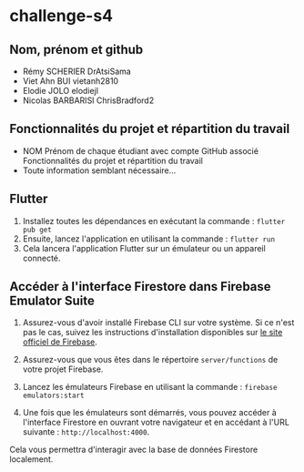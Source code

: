 # challenge-s4

## Nom, prénom et github
- Rémy SCHERIER DrAtsiSama
- Viet Ahn BUI vietanh2810
- Elodie JOLO elodiejl
- Nicolas BARBARISI ChrisBradford2

## Fonctionnalités du projet et répartition du travail

- NOM Prénom de chaque étudiant avec compte GitHub associé Fonctionnalités du projet et répartition du travail
- Toute information semblant nécessaire...

## Flutter

1. Installez toutes les dépendances en exécutant la commande :
`flutter pub get`
2. Ensuite, lancez l'application en utilisant la commande :
`flutter run`
3. Cela lancera l'application Flutter sur un émulateur ou un appareil connecté.

## Accéder à l'interface Firestore dans Firebase Emulator Suite

1. Assurez-vous d'avoir installé Firebase CLI sur votre système. Si ce n'est pas le cas, suivez les instructions d'installation disponibles sur [le site officiel de Firebase](https://firebase.google.com/docs/cli).

2. Assurez-vous que vous êtes dans le répertoire `server/functions` de votre projet Firebase.

3. Lancez les émulateurs Firebase en utilisant la commande :
`firebase emulators:start`
4. Une fois que les émulateurs sont démarrés, vous pouvez accéder à l'interface Firestore en ouvrant votre navigateur et en accédant à l'URL suivante : `http://localhost:4000`.

Cela vous permettra d'interagir avec la base de données Firestore localement.
